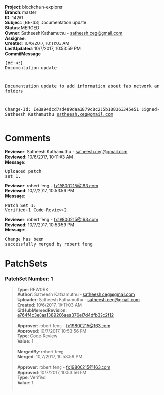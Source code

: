 <strong>Project</strong>: blockchain-explorer<br><strong>Branch</strong>: master<br><strong>ID</strong>: 14261<br><strong>Subject</strong>: [BE-43] Documentation update<br><strong>Status</strong>: MERGED<br><strong>Owner</strong>: Satheesh Kathamuthu - satheesh.ceg@gmail.com<br><strong>Assignee</strong>:<br><strong>Created</strong>: 10/6/2017, 10:11:03 AM<br><strong>LastUpdated</strong>: 10/7/2017, 10:53:59 PM<br><strong>CommitMessage</strong>:<br><pre>[BE-43] Documentation update

Documentation update to add information about fab
network and other folders

Change-Id: Ie3a94dcd7ad489daa3879c8c215b188363345e51
Signed-off-by: Satheesh Kathamuthu <satheesh.ceg@gmail.com>
</pre><h1>Comments</h1><strong>Reviewer</strong>: Satheesh Kathamuthu - satheesh.ceg@gmail.com<br><strong>Reviewed</strong>: 10/6/2017, 10:11:03 AM<br><strong>Message</strong>: <pre>Uploaded patch set 1.</pre><strong>Reviewer</strong>: robert feng - fx19800215@163.com<br><strong>Reviewed</strong>: 10/7/2017, 10:53:56 PM<br><strong>Message</strong>: <pre>Patch Set 1: Verified+1 Code-Review+2</pre><strong>Reviewer</strong>: robert feng - fx19800215@163.com<br><strong>Reviewed</strong>: 10/7/2017, 10:53:59 PM<br><strong>Message</strong>: <pre>Change has been successfully merged by robert feng</pre><h1>PatchSets</h1><h3>PatchSet Number: 1</h3><blockquote><strong>Type</strong>: REWORK<br><strong>Author</strong>: Satheesh Kathamuthu - satheesh.ceg@gmail.com<br><strong>Uploader</strong>: Satheesh Kathamuthu - satheesh.ceg@gmail.com<br><strong>Created</strong>: 10/6/2017, 10:11:03 AM<br><strong>GitHubMergedRevision</strong>: [e764f4c3e0aa1389206aea376e17d4dfb32c2f12](https://github.com/hyperledger-gerrit-archive/blockchain-explorer/commit/e764f4c3e0aa1389206aea376e17d4dfb32c2f12)<br><br><strong>Approver</strong>: robert feng - fx19800215@163.com<br><strong>Approved</strong>: 10/7/2017, 10:53:56 PM<br><strong>Type</strong>: Code-Review<br><strong>Value</strong>: 1<br><br><strong>MergedBy</strong>: robert feng<br><strong>Merged</strong>: 10/7/2017, 10:53:59 PM<br><br><strong>Approver</strong>: robert feng - fx19800215@163.com<br><strong>Approved</strong>: 10/7/2017, 10:53:56 PM<br><strong>Type</strong>: Verified<br><strong>Value</strong>: 1<br><br></blockquote>